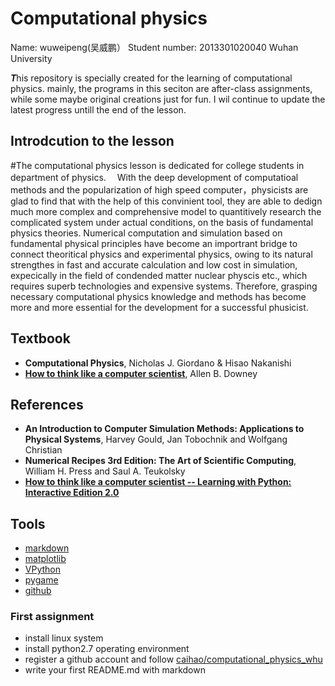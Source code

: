 # Computational physics

 Name: wuweipeng(吴威鹏）
 Student number: 2013301020040
 Wuhan University

 ***T***his repository is specially created for the learning of computational physics. mainly, the programs in this seciton are after-class assignments, while some maybe original creations just for fun. I wil continue to update the latest progress untill the end of the lesson.
 
## Introdcution to the lesson
  #The computational physics lesson is dedicated for college students in department of physics.
 　With the deep development of computatioal methods and the popularization of high speed computer，physicists are glad to find that with the help of this convinient tool, they are able to dedign much more complex and comprehensive model to quantitively research the complicated system under actual conditions, on the basis of fundamental physics theories. Numerical computation and simulation based on fundamental physical principles have become an importrant bridge to connect theoritical physics and experimental physics, owing to its natural strengthes in fast and accurate calculation and low cost in simulation, expecically in the field of condended matter nuclear physcis etc., which requires superb technologies and expensive systems. Therefore, grasping necessary computational physics knowledge and methods has become more and more essential for the development for a successful phusicist.
 
## Textbook
- **Computational Physics**, Nicholas J. Giordano & Hisao Nakanishi
- [**How to think like a computer scientist**](http://www.greenteapress.com/thinkpython/), Allen B. Downey

## References
- **An Introduction to Computer Simulation Methods: Applications to Physical Systems**, Harvey Gould, Jan Tobochnik and Wolfgang Christian
- **Numerical Recipes 3rd Edition: The Art of Scientific Computing**, William H. Press and Saul A. Teukolsky
- [**How to think like a computer scientist -- Learning with Python: Interactive Edition 2.0**](http://interactivepython.org/runestone/static/thinkcspy/index.html)

## Tools
- [markdown](https://daringfireball.net/projects/markdown/)
- [matplotlib](http://matplotlib.org/)
- [VPython](http://vpython.org/)
- [pygame](http://pygame.org/hifi.html)
- [github](https://github.com/)


### First assignment
- install linux system 
- install python2.7 operating environment
- register a github account and follow [caihao/computational_physics_whu](https://github.com/caihao/computational_physics_whu)
- write your first README.md with markdown 
  
  
  
  
  
  
  

